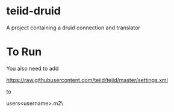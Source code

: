 teiid-druid
===========

A project containing a druid connection and translator


To Run
========
You also need to add

https://raw.githubusercontent.com/teiid/teiid/master/settings.xml

to

users\<username>\.m2\
